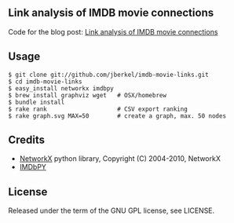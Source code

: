 ## Link analysis of IMDB movie connections

Code for the blog post: [Link analysis of IMDB movie connections][]

## Usage

    $ git clone git://github.com/jberkel/imdb-movie-links.git
    $ cd imdb-movie-links
    $ easy_install networkx imdbpy
    $ brew install graphviz wget   # OSX/homebrew
    $ bundle install
    $ rake rank                    # CSV export ranking
    $ rake graph.svg MAX=50        # create a graph, max. 50 nodes

## Credits

 * [NetworkX][] python library, Copyright (C) 2004-2010, NetworkX
 * [IMDbPY][]

## License

Released under the term of the GNU GPL license, see LICENSE.

[Link analysis of IMDB movie connections]: http://zegoggl.es/2010/12/link-analysis-of-imdb-movie-connections
[NetworkX]: http://networkx.lanl.gov/
[IMDbPY]: http://imdbpy.sourceforge.net/
